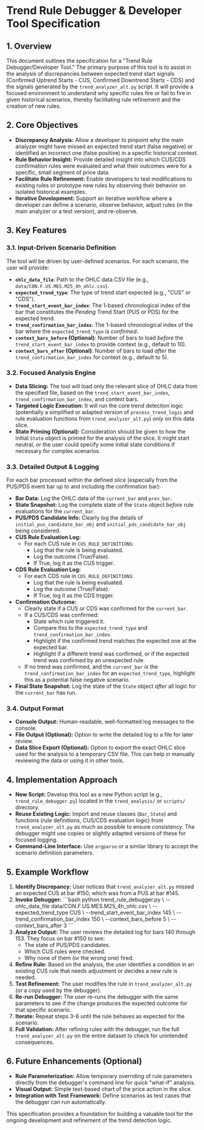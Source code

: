 # Trend Rule Debugger & Developer Tool Specification

## 1. Overview

This document outlines the specification for a "Trend Rule Debugger/Developer Tool." The primary purpose of this tool is to assist in the analysis of discrepancies between expected trend start signals (Confirmed Uptrend Starts - CUS, Confirmed Downtrend Starts - CDS) and the signals generated by the `trend_analyzer_alt.py` script. It will provide a focused environment to understand why specific rules fire or fail to fire in given historical scenarios, thereby facilitating rule refinement and the creation of new rules.

## 2. Core Objectives

*   **Discrepancy Analysis:** Allow a developer to pinpoint why the main analyzer might have missed an expected trend start (false negative) or identified an incorrect one (false positive) in a specific historical context.
*   **Rule Behavior Insight:** Provide detailed insight into which CUS/CDS confirmation rules were evaluated and what their outcomes were for a specific, small segment of price data.
*   **Facilitate Rule Refinement:** Enable developers to test modifications to existing rules or prototype new rules by observing their behavior on isolated historical examples.
*   **Iterative Development:** Support an iterative workflow where a developer can define a scenario, observe behavior, adjust rules (in the main analyzer or a test version), and re-observe.

## 3. Key Features

### 3.1. Input-Driven Scenario Definition

The tool will be driven by user-defined scenarios. For each scenario, the user will provide:

*   **`ohlc_data_file`**: Path to the OHLC data CSV file (e.g., `data/CON.F.US.MES.M25_4h_ohlc.csv`).
*   **`expected_trend_type`**: The type of trend start expected (e.g., "CUS" or "CDS").
*   **`trend_start_event_bar_index`**: The 1-based chronological index of the bar that constitutes the *Pending* Trend Start (PUS or PDS) for the expected trend.
*   **`trend_confirmation_bar_index`**: The 1-based chronological index of the bar where the `expected_trend_type` is *confirmed*.
*   **`context_bars_before` (Optional)**: Number of bars to load *before* the `trend_start_event_bar_index` to provide context (e.g., default to 10).
*   **`context_bars_after` (Optional)**: Number of bars to load *after* the `trend_confirmation_bar_index` for context (e.g., default to 5).

### 3.2. Focused Analysis Engine

*   **Data Slicing:** The tool will load only the relevant slice of OHLC data from the specified file, based on the `trend_start_event_bar_index`, `trend_confirmation_bar_index`, and context bars.
*   **Targeted Logic Execution:** It will run the core trend detection logic (potentially a simplified or adapted version of `process_trend_logic` and rule evaluation functions from `trend_analyzer_alt.py`) *only* on this data slice.
*   **State Priming (Optional):** Consideration should be given to how the initial `State` object is primed for the analysis of the slice. It might start neutral, or the user could specify some initial state conditions if necessary for complex scenarios.

### 3.3. Detailed Output & Logging

For each bar processed within the defined slice (especially from the PUS/PDS event bar up to and including the confirmation bar):

*   **Bar Data:** Log the OHLC data of the `current_bar` and `prev_bar`.
*   **State Snapshot:** Log the complete state of the `State` object *before* rule evaluations for the `current_bar`.
*   **PUS/PDS Candidate Info:** Clearly log the details of `initial_pus_candidate_bar_obj` and `initial_pds_candidate_bar_obj` being considered.
*   **CUS Rule Evaluation Log:**
    *   For each CUS rule in `CUS_RULE_DEFINITIONS`:
        *   Log that the rule is being evaluated.
        *   Log the outcome (True/False).
        *   If True, log it as the CUS trigger.
*   **CDS Rule Evaluation Log:**
    *   For each CDS rule in `CDS_RULE_DEFINITIONS`:
        *   Log that the rule is being evaluated.
        *   Log the outcome (True/False).
        *   If True, log it as the CDS trigger.
*   **Confirmation Outcome:**
    *   Clearly state if a CUS or CDS was confirmed for the `current_bar`.
    *   If a CUS/CDS was confirmed:
        *   State which rule triggered it.
        *   Compare this to the `expected_trend_type` and `trend_confirmation_bar_index`.
        *   Highlight if the confirmed trend matches the expected one at the expected bar.
        *   Highlight if a different trend was confirmed, or if the expected trend was confirmed by an unexpected rule.
    *   If no trend was confirmed, and the `current_bar` *is* the `trend_confirmation_bar_index` for an `expected_trend_type`, highlight this as a potential false negative scenario.
*   **Final State Snapshot:** Log the state of the `State` object *after* all logic for the `current_bar` has run.

### 3.4. Output Format

*   **Console Output:** Human-readable, well-formatted log messages to the console.
*   **File Output (Optional):** Option to write the detailed log to a file for later review.
*   **Data Slice Export (Optional):** Option to export the exact OHLC slice used for the analysis to a temporary CSV file. This can help in manually reviewing the data or using it in other tools.

## 4. Implementation Approach

*   **New Script:** Develop this tool as a new Python script (e.g., `trend_rule_debugger.py`) located in the `trend_analysis/` or `scripts/` directory.
*   **Reuse Existing Logic:** Import and reuse classes (`Bar`, `State`) and functions (rule definitions, CUS/CDS evaluation logic) from `trend_analyzer_alt.py` as much as possible to ensure consistency. The debugger might use copies or slightly adapted versions of these for focused logging.
*   **Command-Line Interface:** Use `argparse` or a similar library to accept the scenario definition parameters.

## 5. Example Workflow

1.  **Identify Discrepancy:** User notices that `trend_analyzer_alt.py` missed an expected CUS at bar #150, which was from a PUS at bar #145.
2.  **Invoke Debugger:**
    \`\`\`bash
    python trend_rule_debugger.py \\
        --ohlc_data_file data/CON.F.US.MES.M25_4h_ohlc.csv \\
        --expected_trend_type CUS \\
        --trend_start_event_bar_index 145 \\
        --trend_confirmation_bar_index 150 \\
        --context_bars_before 5 \\
        --context_bars_after 3
    \`\`\`
3.  **Analyze Output:** The user reviews the detailed log for bars 140 through 153. They focus on bar #150 to see:
    *   The state of PUS/PDS candidates.
    *   Which CUS rules were checked.
    *   Why none of them (or the wrong one) fired.
4.  **Refine Rule:** Based on the analysis, the user identifies a condition in an existing CUS rule that needs adjustment or decides a new rule is needed.
5.  **Test Refinement:** The user modifies the rule in `trend_analyzer_alt.py` (or a copy used by the debugger).
6.  **Re-run Debugger:** The user re-runs the debugger with the same parameters to see if the change produces the expected outcome for that specific scenario.
7.  **Iterate:** Repeat steps 3-6 until the rule behaves as expected for the scenario.
8.  **Full Validation:** After refining rules with the debugger, run the full `trend_analyzer_alt.py` on the entire dataset to check for unintended consequences.

## 6. Future Enhancements (Optional)

*   **Rule Parameterization:** Allow temporary overriding of rule parameters directly from the debugger's command line for quick "what-if" analysis.
*   **Visual Output:** Simple text-based chart of the price action in the slice.
*   **Integration with Test Framework:** Define scenarios as test cases that the debugger can run automatically.

This specification provides a foundation for building a valuable tool for the ongoing development and refinement of the trend detection logic. 